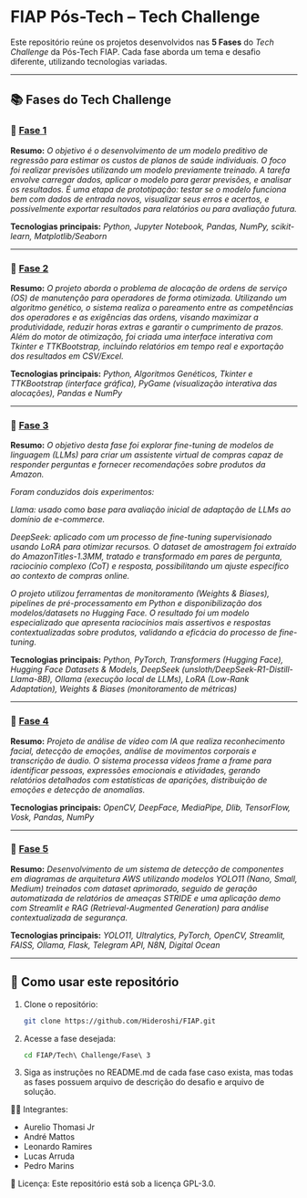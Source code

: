 # FIAP Pós-Tech – Tech Challenge

Este repositório reúne os projetos desenvolvidos nas **5 Fases** do *Tech Challenge* da Pós-Tech FIAP.
Cada fase aborda um tema e desafio diferente, utilizando tecnologias variadas.

---

## 📚 Fases do Tech Challenge

### 🔹 [Fase 1](https://github.com/Hideroshi/FIAP/tree/707f5f26aea400029a1148d72feddde5b0937a37/Tech%20Challenge/Fase%201)

**Resumo:**
*O objetivo é o desenvolvimento de um modelo preditivo de regressão para estimar os custos de planos de saúde individuais. O foco foi realizar previsões utilizando um modelo previamente treinado. A tarefa envolve carregar dados, aplicar o modelo para gerar previsões, e analisar os resultados. É uma etapa de prototipação: testar se o modelo funciona bem com dados de entrada novos, visualizar seus erros e acertos, e possivelmente exportar resultados para relatórios ou para avaliação futura.*

**Tecnologias principais:**
*Python, Jupyter Notebook, Pandas, NumPy, scikit-learn, Matplotlib/Seaborn*

---

### 🔹 [Fase 2](https://github.com/Hideroshi/FIAP/tree/707f5f26aea400029a1148d72feddde5b0937a37/Tech%20Challenge/Fase%202)

**Resumo:**
*O projeto aborda o problema de alocação de ordens de serviço (OS) de manutenção para operadores de forma otimizada. Utilizando um algoritmo genético, o sistema realiza o pareamento entre as competências dos operadores e as exigências das ordens, visando maximizar a produtividade, reduzir horas extras e garantir o cumprimento de prazos. Além do motor de otimização, foi criada uma interface interativa com Tkinter e TTKBootstrap, incluindo relatórios em tempo real e exportação dos resultados em CSV/Excel.*

**Tecnologias principais:**
*Python, Algoritmos Genéticos, Tkinter e TTKBootstrap (interface gráfica), PyGame (visualização interativa das alocações), Pandas e NumPy*

---

### 🔹 [Fase 3](https://github.com/Hideroshi/FIAP/tree/707f5f26aea400029a1148d72feddde5b0937a37/Tech%20Challenge/Fase%203)

**Resumo:**
*O objetivo desta fase foi explorar fine-tuning de modelos de linguagem (LLMs) para criar um assistente virtual de compras capaz de responder perguntas e fornecer recomendações sobre produtos da Amazon.*

*Foram conduzidos dois experimentos:*

*Llama: usado como base para avaliação inicial de adaptação de LLMs ao domínio de e-commerce.*

*DeepSeek: aplicado com um processo de fine-tuning supervisionado usando LoRA para otimizar recursos. O dataset de amostragem foi extraído do AmazonTitles-1.3MM, tratado e transformado em pares de pergunta, raciocínio complexo (CoT) e resposta, possibilitando um ajuste específico ao contexto de compras online.*

*O projeto utilizou ferramentas de monitoramento (Weights & Biases), pipelines de pré-processamento em Python e disponibilização dos modelos/datasets no Hugging Face. O resultado foi um modelo especializado que apresenta raciocínios mais assertivos e respostas contextualizadas sobre produtos, validando a eficácia do processo de fine-tuning.*

**Tecnologias principais:**
*Python, PyTorch, Transformers (Hugging Face), Hugging Face Datasets & Models, DeepSeek (unsloth/DeepSeek-R1-Distill-Llama-8B), Ollama (execução local de LLMs), LoRA (Low-Rank Adaptation), Weights & Biases (monitoramento de métricas)*

---

### 🔹 [Fase 4](https://github.com/Hideroshi/FIAP/tree/707f5f26aea400029a1148d72feddde5b0937a37/Tech%20Challenge/Fase%204)

**Resumo:**
*Projeto de análise de vídeo com IA que realiza reconhecimento facial, detecção de emoções, análise de movimentos corporais e transcrição de áudio. O sistema processa vídeos frame a frame para identificar pessoas, expressões emocionais e atividades, gerando relatórios detalhados com estatísticas de aparições, distribuição de emoções e detecção de anomalias.*

**Tecnologias principais:**
*OpenCV, DeepFace, MediaPipe, Dlib, TensorFlow, Vosk, Pandas, NumPy*

---

### 🔹 [Fase 5](https://github.com/Hideroshi/FIAP/tree/707f5f26aea400029a1148d72feddde5b0937a37/Tech%20Challenge/Fase%205)

**Resumo:**
*Desenvolvimento de um sistema de detecção de componentes em diagramas de arquitetura AWS utilizando modelos YOLO11 (Nano, Small, Medium) treinados com dataset aprimorado, seguido de geração automatizada de relatórios de ameaças STRIDE e uma aplicação demo com Streamlit e RAG (Retrieval-Augmented Generation) para análise contextualizada de segurança.*

**Tecnologias principais:**
*YOLO11, Ultralytics, PyTorch, OpenCV, Streamlit, FAISS, Ollama, Flask, Telegram API, N8N, Digital Ocean*

---

## 🚀 Como usar este repositório

1. Clone o repositório:

   ```bash
   git clone https://github.com/Hideroshi/FIAP.git
   ```

2. Acesse a fase desejada:

   ```bash
   cd FIAP/Tech\ Challenge/Fase\ 3
   ```

3. Siga as instruções no README.md de cada fase caso exista, mas todas as fases possuem arquivo de descrição do desafio e arquivo de solução.

👨‍💻 Integrantes:  
- Aurelio Thomasi Jr  
- André Mattos  
- Leonardo Ramires  
- Lucas Arruda  
- Pedro Marins

📄 Licença:
Este repositório está sob a licença GPL-3.0.
